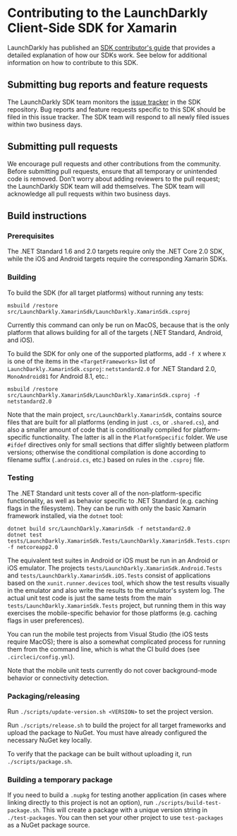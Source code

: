 # Contributing to the LaunchDarkly Client-Side SDK for Xamarin

LaunchDarkly has published an [SDK contributor's guide](https://docs.launchdarkly.com/docs/sdk-contributors-guide) that provides a detailed explanation of how our SDKs work. See below for additional information on how to contribute to this SDK.

## Submitting bug reports and feature requests

The LaunchDarkly SDK team monitors the [issue tracker](https://github.com/launchdarkly/xamarin-client-sdk/issues) in the SDK repository. Bug reports and feature requests specific to this SDK should be filed in this issue tracker. The SDK team will respond to all newly filed issues within two business days.

## Submitting pull requests

We encourage pull requests and other contributions from the community. Before submitting pull requests, ensure that all temporary or unintended code is removed. Don't worry about adding reviewers to the pull request; the LaunchDarkly SDK team will add themselves. The SDK team will acknowledge all pull requests within two business days.

## Build instructions

### Prerequisites

The .NET Standard 1.6 and 2.0 targets require only the .NET Core 2.0 SDK, while the iOS and Android targets require the corresponding Xamarin SDKs.

### Building

To build the SDK (for all target platforms) without running any tests:

```
msbuild /restore src/LaunchDarkly.XamarinSdk/LaunchDarkly.XamarinSdk.csproj
```

Currently this command can only be run on MacOS, because that is the only platform that allows building for all of the targets (.NET Standard, Android, and iOS).

To build the SDK for only one of the supported platforms, add `-f X` where `X` is one of the items in the `<TargetFrameworks>` list of `LaunchDarkly.XamarinSdk.csproj`: `netstandard2.0` for .NET Standard 2.0, `MonoAndroid81` for Android 8.1, etc.:

```
msbuild /restore src/LaunchDarkly.XamarinSdk/LaunchDarkly.XamarinSdk.csproj -f netstandard2.0
```

Note that the main project, `src/LaunchDarkly.XamarinSdk`, contains source files that are built for all platforms (ending in just `.cs`, or `.shared.cs`), and also a smaller amount of code that is conditionally compiled for platform-specific functionality. The latter is all in the `PlatformSpecific` folder. We use `#ifdef` directives only for small sections that differ slightly between platform versions; otherwise the conditional compilation is done according to filename suffix (`.android.cs`, etc.) based on rules in the `.csproj` file.

### Testing

The .NET Standard unit tests cover all of the non-platform-specific functionality, as well as behavior specific to .NET Standard (e.g. caching flags in the filesystem). They can be run with only the basic Xamarin framework installed, via the `dotnet` tool:

```
dotnet build src/LaunchDarkly.XamarinSdk -f netstandard2.0
dotnet test tests/LaunchDarkly.XamarinSdk.Tests/LaunchDarkly.XamarinSdk.Tests.csproj -f netcoreapp2.0
```

The equivalent test suites in Android or iOS must be run in an Android or iOS emulator. The projects `tests/LaunchDarkly.XamarinSdk.Android.Tests` and `tests/LaunchDarkly.XamarinSdk.iOS.Tests` consist of applications based on the `xunit.runner.devices` tool, which show the test results visually in the emulator and also write the results to the emulator's system log. The actual unit test code is just the same tests from the main `tests/LaunchDarkly.XamarinSdk.Tests` project, but running them in this way exercises the mobile-specific behavior for those platforms (e.g. caching flags in user preferences).

You can run the mobile test projects from Visual Studio (the iOS tests require MacOS); there is also a somewhat complicated process for running them from the command line, which is what the CI build does (see `.circleci/config.yml`).

Note that the mobile unit tests currently do not cover background-mode behavior or connectivity detection.

### Packaging/releasing

Run `./scripts/update-version.sh <VERSION>` to set the project version.

Run `./scripts/release.sh` to build the project for all target frameworks and upload the package to NuGet. You must have already configured the necessary NuGet key locally.

To verify that the package can be built without uploading it, run `./scripts/package.sh`.

### Building a temporary package

If you need to build a `.nupkg` for testing another application (in cases where linking directly to this project is not an option), run `./scripts/build-test-package.sh`. This will create a package with a unique version string in `./test-packages`. You can then set your other project to use `test-packages` as a NuGet package source.
